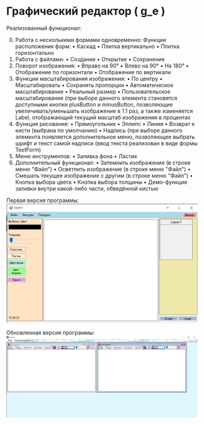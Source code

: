 # Графический редактор ( g_e )

Реализованный функционал:

0. Работа с несколькими формами одновременно:
    Функции расположения форм:
    •	Каскад
    •	Плитка вертикально
    •	Плитка горизонтально
1. Работа с файлами:
  •	Создание
  •	Открытие
  •	Сохранение
2. Поворот изображения:
  •	Вправо на 90°
  •	Влево на 90°
  •	На 180°
  •	Отображение по горизонтали
  •	Отображение по вертикали
3. Функции масштабирования изображения:
  •	По центру
  •	Масштабировать
  •	Сохранять пропорции
  •	Автоматическое масштабирование
  •	Реальный размер
  •	Пользовательское масштабирование (при выборе данного элемента становятся доступными кнопки plusButton и minusButton, позволяющие увеличивать/уменьшать изображение в 1.1 раз, а также изменяется Label, отображающий текущий масштаб изображения в процентах
4. Функция рисования:
  •	Прямоугольник
  •	Эллипс
  •	Линия
  •	Возврат к кисти (выбрана по умолчанию)
  •	Надпись (при выборе данного элемента появляется дополнительное меню, позволяющее выбрать шрифт и текст самой надписи (ввод текста реализован в виде формы TextForm)
5. Меню инструментов:
  •	Заливка фона
  •	Ластик
6. Дополнительный функционал:
  •	Затемнить изображение (в строке меню "Файл")
  •	Осветлить изображение (в строке меню "Файл")
  •	Смешать текущее изображение с другим (в строке меню "Файл")
  •	Кнопка выбора цвета
  •	Кнопка выбора толщины
  •	Демо-функция заливки внутри какой-либо части, обведённой кистью

Первая версия программы:
![alt text](форма.PNG)

Обновленная версия программы:
![alt text](screen.PNG)
